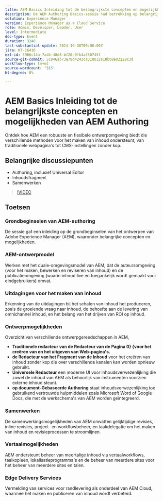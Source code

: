 ```yaml
---
title: AEM Basics Inleiding tot de belangrijkste concepten en mogelijkheden van AEM Authoring
description: De AEM Authoring Basics-sessie had betrekking op belangrijke concepten, het model voor een dubbele omgeving, uitdagingen bij het maken van inhoud, ontwerpgereedschappen, samenwerkings- en vertaalfuncties en services voor randlevering.
solution: Experience Manager
version: Experience Manager as a Cloud Service
role: Admin, Developer, Leader, User
level: Intermediate
doc-type: Event
duration: 3248
last-substantial-update: 2024-10-30T00:00:00Z
jira: KT-16416
exl-id: 5966c14a-7adb-48d8-bf20-9fb4a350745f
source-git-commit: 5c946ab73e78d4243ca310032a10bb8e82228c3d
workflow-type: tm+mt
source-wordcount: '315'
ht-degree: 0%

---
```


# AEM Basics Inleiding tot de belangrijkste concepten en mogelijkheden van AEM Authoring

Ontdek hoe AEM een robuuste en flexibele ontwerpomgeving biedt die verschillende methoden voor het maken van inhoud ondersteunt, van traditionele webpagina&#39;s tot CMS-instellingen zonder kop.

## Belangrijke discussiepunten

* Authoring, inclusief Universal Editor
* Inhoudsfragment
* Samenwerken

>[!VIDEO](https://video.tv.adobe.com/v/3435747/?learn=on)

## Toetsen

### Grondbeginselen van AEM-authoring

De sessie gaf een inleiding op de grondbeginselen van het ontwerpen van Adobe Experience Manager (AEM), waaronder belangrijke concepten en mogelijkheden.

### AEM-ontwerpmodel

Werken met het duale-omgevingsmodel van AEM, dat de auteursomgeving (voor het maken, bewerken en reviseren van inhoud) en de publicatieomgeving (waarin inhoud live en toegankelijk wordt gemaakt voor eindgebruikers) omvat.

### Uitdagingen voor het maken van inhoud

Erkenning van de uitdagingen bij het schalen van inhoud het produceren, zoals de groeiende vraag naar inhoud, de behoefte aan de levering van omnichannel inhoud, en het belang van het drijven van ROI op inhoud. &#x200B;

### Ontwerpmogelijkheden

Overzicht van verschillende ontwerpgereedschappen in AEM,

* **Traditionele redacteur van de Redacteur van de Pagina 0&rbrace; &lbrace;voor het creëren van en het uitgeven van Web-pagina&#39;s. &#x200B;**
* **de Redacteur van het Fragment van de Inhoud** voor het creëren van inhoud zonder kop die over verschillende kanalen kan worden opnieuw gebruikt. &#x200B;
* **Universele Redacteur** een moderne UI voor inhoudsverwezenlijking die zowel de inhoud van AEM als behoorlijk van instrumenten voorzien externe inhoud steunt. &#x200B;
* **op document-Gebaseerde Authoring** staat inhoudsverwezenlijking toe gebruikend vertrouwde hulpmiddelen zoals Microsoft Word of Google Docs, die met de werkschema&#39;s van AEM worden geïntegreerd. &#x200B;

### Samenwerken

De samenwerkingsmogelijkheden van AEM omvatten gelijktijdige revisies, inline revisies, project- en workflowbeheer, en taakdelegatie om het maken van inhoud en revisieprocessen te stroomlijnen.

### Vertaalmogelijkheden

AEM ondersteunt beheer van meertalige inhoud via vertaalworkflows, taalkopieën, lokalisatieprogramma&#39;s en de beheer van meerdere sites voor het beheer van meerdere sites en talen.

### Edge Delivery Services

Vermelding van services voor randlevering als onderdeel van AEM Cloud, waarmee het maken en publiceren van inhoud wordt verbeterd.
